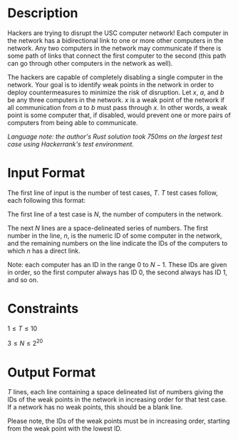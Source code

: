 # Description
Hackers are trying to disrupt the USC computer network! Each computer in the network has a bidirectional link to one or more other computers in the network. Any two computers in the network may communicate if there is some path of links that connect the first computer to the second (this path can go through other computers in the network as well).

The hackers are capable of completely disabling a single computer in the network. Your goal is to identify weak points in the network in order to deploy countermeasures to minimize the risk of disruption. Let $x$, $a$, and $b$ be any three computers in the network. $x$ is a weak point of the network if all communication from $a$ to $b$ must pass through $x$. In other words, a weak point is some computer that, if disabled, would prevent one or more pairs of computers from being able to communicate.

*Language note: the author's Rust solution took 750ms on the largest test case using Hackerrank's test environment.*

# Input Format
The first line of input is the number of test cases, $T$.
$T$ test cases follow, each following this format:

The first line of a test case is $N$, the number of computers in the network.

The next $N$ lines are a space-delineated series of numbers. The first number in the line, $n$, is the numeric ID of some computer in the network, and the remaining numbers on the line indicate the IDs of the computers to which $n$ has a direct link.

Note: each computer has an ID in the range $0$ to $N-1$. These IDs are given in order, so the first computer always has ID 0, the second always has ID 1, and so on.

# Constraints

$1 \leq T \leq 10$

$3 \leq N \leq 2^{20}$

# Output Format
$T$ lines, each line containing a space delineated list of numbers giving the IDs of the weak points in the network in increasing order for that test case. If a network has no weak points, this should be a blank line.

Please note, the IDs of the weak points must be in increasing order, starting from the weak point with the lowest ID.
